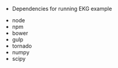 * Dependencies for running EKG example
 - node
 - npm
 - bower
 - gulp
 - tornado
 - numpy
 - scipy
